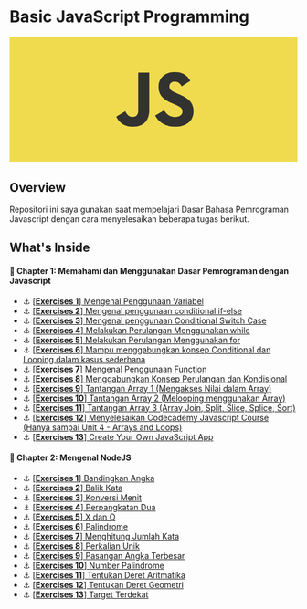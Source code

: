 # Basic JavaScript Programming
![Header](./assets/knowing-javascript.png)

## Overview
Repositori ini saya gunakan saat mempelajari Dasar Bahasa Pemrograman Javascript dengan cara menyelesaikan beberapa tugas berikut.

## What's Inside
#### :open_book: Chapter 1: Memahami dan Menggunakan Dasar Pemrograman dengan Javascript
- :anchor: [[**Exercises 1**] Mengenal Penggunaan Variabel](exercise/c01/e01/exercise.md)
- :anchor: [[**Exercises 2**] Mengenal penggunaan conditional if-else](exercise/c01/e02/exercise.md)
- :anchor: [[**Exercises 3**] Mengenal penggunaan Conditional Switch Case](exercise/c01/e03/exercise.md)
- :anchor: [[**Exercises 4**] Melakukan Perulangan Menggunakan while](exercise/c01/e04/exercise.md)
- :anchor: [[**Exercises 5**] Melakukan Perulangan Menggunakan for](exercise/c01/e05/exercise.md)
- :anchor: [[**Exercises 6**] Mampu menggabungkan konsep Conditional dan Looping dalam kasus sederhana](exercise/c01/e06/exercise.md)
- :anchor: [[**Exercises 7**] Mengenal Penggunaan Function](exercise/c01/e07/exercise.md)
- :anchor: [[**Exercises 8**] Menggabungkan Konsep Perulangan dan Kondisional](exercise/c01/e08/exercise.md)
- :anchor: [[**Exercises 9**] Tantangan Array 1 (Mengakses Nilai dalam Array)](exercise/c01/e09/exercise.md)
- :anchor: [[**Exercises 10**] Tantangan Array 2 (Melooping menggunakan Array)](exercise/c01/e10/exercise.md)
- :anchor: [[**Exercises 11**] Tantangan Array 3 (Array Join, Split, Slice, Splice, Sort)](exercise/c01/e11/exercise.md)
- :anchor: [[**Exercises 12**] Menyelesaikan Codecademy Javascript Course (Hanya sampai Unit 4 - Arrays and Loops)](https://www.codecademy.com/learn/learn-javascript)
- :anchor: [[**Exercises 13**] Create Your Own JavaScript App](exercise/c01/e13/exercise.md)

#### :open_book: Chapter 2: Mengenal NodeJS
- :anchor: [[**Exercises 1**] Bandingkan Angka](exercise/c02/e01/exercise.md)
- :anchor: [[**Exercises 2**] Balik Kata](exercise/c02/e02/exercise.md)
- :anchor: [[**Exercises 3**] Konversi Menit](exercise/c02/e03/exercise.md)
- :anchor: [[**Exercises 4**] Perpangkatan Dua](exercise/c02/e04/exercise.md)
- :anchor: [[**Exercises 5**] X dan O](exercise/c02/e05/exercise.md)
- :anchor: [[**Exercises 6**] Palindrome](exercise/c01/e06/exercise.md)
- :anchor: [[**Exercises 7**] Menghitung Jumlah Kata](exercise/c02/e07/exercise.md)
- :anchor: [[**Exercises 8**] Perkalian Unik](exercise/c02/e08/exercise.md)
- :anchor: [[**Exercises 9**] Pasangan Angka Terbesar](exercise/c02/e09/exercise.md)
- :anchor: [[**Exercises 10**] Number Palindrome](exercise/c02/e10/exercise.md)
- :anchor: [[**Exercises 11**] Tentukan Deret Aritmatika](exercise/c02/e11/exercise.md)
- :anchor: [[**Exercises 12**] Tentukan Deret Geometri](exercise/c02/e12/exercise.md)
- :anchor: [[**Exercises 13**] Target Terdekat](exercise/c02/e13/exercise.md)

